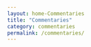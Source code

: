 ```yaml
---
layout: home-Commentaries
title: "Commentaries"
category: commentaries
permalink: /commentaries/
---
```

